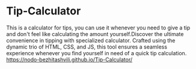# Tip-Calculator
This is a calculator for tips, you can use it whenever you need to give a tip and don't feel like calculating the amount yourself.Discover the ultimate convenience in tipping with specialized calculator. Crafted using the dynamic trio of HTML, CSS, and JS, this tool ensures a seamless experience whenever you find yourself in need of a quick tip calculation. 
 https://nodo-bezhitashvili.github.io/Tip-Calculator/
